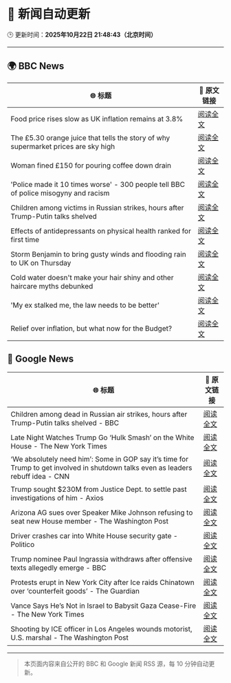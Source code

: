 # 🧠 新闻自动更新

🕒 更新时间：**2025年10月22日 21:48:43（北京时间）**

---

## 🌍 BBC News

| 🌐 标题 | 🔗 原文链接 |
|--------|-------------|
| Food price rises slow as UK inflation remains at 3.8% | [阅读全文](https://www.bbc.com/news/articles/cdjryg38elzo?at_medium=RSS&at_campaign=rss) |
| The £5.30 orange juice that tells the story of why supermarket prices are sky high | [阅读全文](https://www.bbc.com/news/articles/c397n3jl3z8o?at_medium=RSS&at_campaign=rss) |
| Woman fined £150 for pouring coffee down drain | [阅读全文](https://www.bbc.com/news/articles/cg435gg66gpo?at_medium=RSS&at_campaign=rss) |
| 'Police made it 10 times worse' - 300 people tell BBC of police misogyny and racism | [阅读全文](https://www.bbc.com/news/articles/ceq0jx7ljn9o?at_medium=RSS&at_campaign=rss) |
| Children among victims in Russian strikes, hours after Trump-Putin talks shelved | [阅读全文](https://www.bbc.com/news/articles/czjpe0193geo?at_medium=RSS&at_campaign=rss) |
| Effects of antidepressants on physical health ranked for first time | [阅读全文](https://www.bbc.com/news/articles/c9d65nqgd5zo?at_medium=RSS&at_campaign=rss) |
| Storm Benjamin to bring gusty winds and flooding rain to UK on Thursday | [阅读全文](https://www.bbc.com/weather/articles/c1d043xek30o?at_medium=RSS&at_campaign=rss) |
| Cold water doesn't make your hair shiny and other haircare myths debunked | [阅读全文](https://www.bbc.com/news/articles/c0lkrnzpzl1o?at_medium=RSS&at_campaign=rss) |
| 'My ex stalked me, the law needs to be better' | [阅读全文](https://www.bbc.com/news/articles/cy8v7d42lz0o?at_medium=RSS&at_campaign=rss) |
| Relief over inflation, but what now for the Budget? | [阅读全文](https://www.bbc.com/news/articles/cvg4d13p33yo?at_medium=RSS&at_campaign=rss) |

## 📰 Google News

| 🌐 标题 | 🔗 原文链接 |
|--------|-------------|
| Children among dead in Russian air strikes, hours after Trump-Putin talks shelved - BBC | [阅读全文](https://news.google.com/rss/articles/CBMiWkFVX3lxTE5pX0RtQlMyaGU5M1M4VXJIb0pueE1DVV94T3VQMUNkNXFlRC14WVZ3dEVMZTJ4Uk5oS0JERFNQdTdJZFlYRjZKcV9UbmtoUlNmdnZpU2l0NmJfd9IBX0FVX3lxTE82dzliaFQ3TWtQTHdWa3BUX2tudE45VmNtc1B0QkZZOWhuRTM5X0I2TXJkZ2FxR0J4T09zU1EyMm1CbW9tVlF0SHJYT2tUV09CN3dBWmdicWJLdkhXTG1v?oc=5) |
| Late Night Watches Trump Go ‘Hulk Smash’ on the White House - The New York Times | [阅读全文](https://news.google.com/rss/articles/CBMinwFBVV95cUxPS3h4dEE0OXV3c19PSVhZT2U3Q2w4TlZzemU0TnZ1NEVyaDZCS2l2ZmhpNGtuNno0alVQTFZzMDBtQU1RN2ZIc2lwMlRWTmMzeUlvUlE1Y0JfQUxvMS0xNjR3bHdITEJzdERfYmI3anZIa0taSXYwaG5SLUEtV2NLekV4NDE1TFItX29hN1B5RGZLOWZOaklwRWlBWVNYWEE?oc=5) |
| ‘We absolutely need him’: Some in GOP say it’s time for Trump to get involved in shutdown talks even as leaders rebuff idea - CNN | [阅读全文](https://news.google.com/rss/articles/CBMiigFBVV95cUxNQmYxXzVlTTZkYVQ5ZjJUY0JpQjB4UlI0OHJRbV8wa05qMkhCQ2dtUk9idlVnSHEzSENzcHpVVUQ2eERydFpCRzRVbGhMaFdmZ3V1RDA5UHNZZmljOW90MHllQkJBV2Z5TjBiRDhVYjl5Yk55RWYxMlVzNFBIa3NJVEllWVZTMWZQbkE?oc=5) |
| Trump sought $230M from Justice Dept. to settle past investigations of him - Axios | [阅读全文](https://news.google.com/rss/articles/CBMihwFBVV95cUxPMkoxMHpUU0UzVnlxV3VnU2dlZVFhNV85TWhudVNKV3Q4TmNBVWt6S2ZKVldMVmFoRnQ4QV9JY0RuZXo2QzhsejYxTEFka3M2dWZvRHJUbnNleUlDTEs0WlNLSWUxdDVKNS1xWUNOY285QVlXNDlrRXEzZjFkaF8wRnRoTW4xNWc?oc=5) |
| Arizona AG sues over Speaker Mike Johnson refusing to seat new House member - The Washington Post | [阅读全文](https://news.google.com/rss/articles/CBMiiwFBVV95cUxQOHgtQlB6TmRuSFNPYmFvQkp4YnBOUFhZX1dla0NvVDFhaG5SN3RHSnJjZFBaN1h4YldxUDEzZWFSU0xGbm5rbU80UkY0SXIyYlJFWFlyVHFUOVJFV0w4OVRJdndzVHlVdXc4RjRIcFFndnpPTnkwYWh5enpBUVY0eDZIME13V3BiU2pr?oc=5) |
| Driver crashes car into White House security gate - Politico | [阅读全文](https://news.google.com/rss/articles/CBMihwFBVV95cUxOc212bW8zSFE0RTlwUWcybzlSVi1mbUtId09NQUJWcXpWRGVQc2NIaGRIejFpQVh5RUFXcExObXN3WWZsZTBUSURSOEpRMjQ0anFwNzdHMkI5eUlHMGRacVIyVGRlRkZYeDkxSjJSallCZHlBU2h1MGQ2VEZBeDc0QXEzTFFVbVU?oc=5) |
| Trump nominee Paul Ingrassia withdraws after offensive texts allegedly emerge - BBC | [阅读全文](https://news.google.com/rss/articles/CBMiWkFVX3lxTE1SekgzeE4wcmRobzJKME8tdWRaczU2LTE2VWd0NjRpQWlhNWZfZWRTVzMwaFVxUXR4SmdfeXFrcndkMlpoM2R1bm01cjhwcWp3N2xGMUstY015d9IBX0FVX3lxTE10bjlCLXkwOFY3a1dEM2JFYzl5N21Ed3NacWlZemNlQ2NkaE5CblRPOVh1NGtaQUk5TEdmenE1UVVXeENKMG9HT0x0em1vR2RJdGtOSFVSVXh1cXBTczFZ?oc=5) |
| Protests erupt in New York City after Ice raids Chinatown over ‘counterfeit goods’ - The Guardian | [阅读全文](https://news.google.com/rss/articles/CBMilAFBVV95cUxPb1FYODJNZmVjNjNtTnFmMF9KX21TYXFfOXNwWlJvX0hZNUV3dnBETWdPdjB3ZGUzM3BMTjBRZUVuY18yaU8zUElZS3FZN19KeHNrdGo1OXZSWHNNejBQX0xnN2JFMWtlMzVHdFpGdGQ3Rk85ZFdxblpPZTFRdFNWYk5UNmR6cnJ3S0t6N09kYTEtdENU?oc=5) |
| Vance Says He’s Not in Israel to Babysit Gaza Cease-Fire - The New York Times | [阅读全文](https://news.google.com/rss/articles/CBMimgFBVV95cUxOd1dhMnJrdC11TmRNcm1DSVBYNmlWOTJNT0FJc2hnZ3AybkJtc1RMNVRrTXJPVGxoR0ZReFJVTnNzdG81cHJDZ1RIZ0Z3VU9IbXpkOXJYUnEtVzFaSzJCc2NlNkJsT2t3cTh5bkdUenl4SjlnTFE3UERPWnk1dDJZNnVqb2JReG4yNXNJSWlZWFJiODJTUEk4cGR3?oc=5) |
| Shooting by ICE officer in Los Angeles wounds motorist, U.S. marshal - The Washington Post | [阅读全文](https://news.google.com/rss/articles/CBMigAFBVV95cUxQeWd6VTVWUFI5aTRPcWJrOWhzQVhhWXAtVVJBN2lxLVV0UGJtYmk2NzhqUzhSQmJhYndwZTB4dDNzaFVPOW9rc25GX1dxckhNR3RlbkZnbTVzbTZINEV5TjFweWNPZkI2R3J0dmFqT2M1S3lETlZkTWFKbGJSTTVpbQ?oc=5) |

---
> 本页面内容来自公开的 BBC 和 Google 新闻 RSS 源，每 10 分钟自动更新。